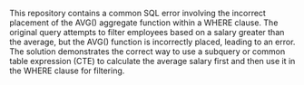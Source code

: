 This repository contains a common SQL error involving the incorrect placement of the AVG() aggregate function within a WHERE clause. The original query attempts to filter employees based on a salary greater than the average, but the AVG() function is incorrectly placed, leading to an error. The solution demonstrates the correct way to use a subquery or common table expression (CTE) to calculate the average salary first and then use it in the WHERE clause for filtering.